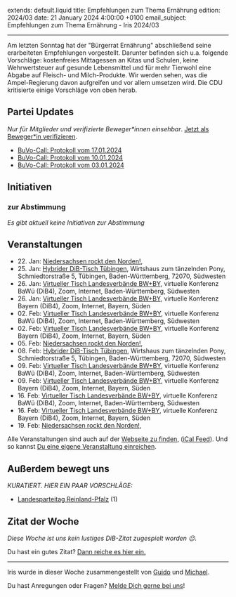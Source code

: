 
extends: default.liquid
title: Empfehlungen zum Thema Ernährung
edition: 2024/03
date: 21 January 2024 4:00:00 +0100
email_subject: Empfehlungen zum Thema Ernährung - Iris 2024/03

---
Am letzten Sonntag hat der "Bürgerrat Ernährung" abschließend seine erarbeiteten Empfehlungen vorgestellt. Darunter befinden sich u.a. folgende Vorschläge: kostenfreies Mittagessen an Kitas und Schulen, keine Wehrwertsteuer auf gesunde Lebensmittel und für mehr Tierwohl eine Abgabe auf Fleisch- und Milch-Produkte. Wir werden sehen, was die Ampel-Regierung davon aufgreifen und vor allem umsetzen wird. Die CDU kritisierte einige Vorschläge von oben herab.

## Partei Updates

_Nur für Mitglieder und verifizierte Beweger\*innen einsehbar_. [Jetzt als Beweger\*in verifizieren](https://dib.de/bewegerin-werden/).

 - [BuVo-Call: Protokoll vom 17.01.2024](https://marktplatz.dib.de/t/buvo-call-protokoll-vom-17-01-2024/40186)
 - [BuVo-Call: Protokoll vom 10.01.2024](https://marktplatz.dib.de/t/buvo-call-protokoll-vom-10-01-2024/40185)
 - [BuVo-Call: Protokoll vom 03.01.2024](https://marktplatz.dib.de/t/buvo-call-protokoll-vom-03-01-2024/40180)

## Initiativen

### zur Abstimmung
_Es gibt aktuell keine Initiativen zur Abstimmung_

## Veranstaltungen

 - 22.&nbsp;Jan: [Niedersachsen rockt den Norden!](https://dib.de/events/niedersachsen-call-2024-01-22/), 
 - 25.&nbsp;Jan: [Hybrider DiB-Tisch Tübingen](https://dib.de/events/virtueller-tisch-tuebingen-2024-01-25/), Wirtshaus zum tänzelnden Pony, Schmiedtorstraße 5, Tübingen, Baden-Württemberg, 72070, Südwesten
 - 26.&nbsp;Jan: [Virtueller Tisch Landesverbände BW+BY](https://dib.de/events/virtueller-tisch-landesverbaende-bwby-3-2024-01-26/), virtuelle Konferenz BaWü (DiB4), Zoom, Internet, Baden-Württemberg, Südwesten
 - 26.&nbsp;Jan: [Virtueller Tisch Landesverbände BW+BY](https://dib.de/events/virtueller-tisch-landesverbaende-bwby-2-2024-01-26/), virtuelle Konferenz Bayern (DiB4), Zoom, Internet, Bayern, Süden
 - 02.&nbsp;Feb: [Virtueller Tisch Landesverbände BW+BY](https://dib.de/events/virtueller-tisch-landesverbaende-bwby-3-2024-02-02/), virtuelle Konferenz BaWü (DiB4), Zoom, Internet, Baden-Württemberg, Südwesten
 - 02.&nbsp;Feb: [Virtueller Tisch Landesverbände BW+BY](https://dib.de/events/virtueller-tisch-landesverbaende-bwby-2-2024-02-02/), virtuelle Konferenz Bayern (DiB4), Zoom, Internet, Bayern, Süden
 - 05.&nbsp;Feb: [Niedersachsen rockt den Norden!](https://dib.de/events/niedersachsen-call-2024-02-05/), 
 - 08.&nbsp;Feb: [Hybrider DiB-Tisch Tübingen](https://dib.de/events/virtueller-tisch-tuebingen-2024-02-08/), Wirtshaus zum tänzelnden Pony, Schmiedtorstraße 5, Tübingen, Baden-Württemberg, 72070, Südwesten
 - 09.&nbsp;Feb: [Virtueller Tisch Landesverbände BW+BY](https://dib.de/events/virtueller-tisch-landesverbaende-bwby-3-2024-02-09/), virtuelle Konferenz BaWü (DiB4), Zoom, Internet, Baden-Württemberg, Südwesten
 - 09.&nbsp;Feb: [Virtueller Tisch Landesverbände BW+BY](https://dib.de/events/virtueller-tisch-landesverbaende-bwby-2-2024-02-09/), virtuelle Konferenz Bayern (DiB4), Zoom, Internet, Bayern, Süden
 - 16.&nbsp;Feb: [Virtueller Tisch Landesverbände BW+BY](https://dib.de/events/virtueller-tisch-landesverbaende-bwby-3-2024-02-16/), virtuelle Konferenz BaWü (DiB4), Zoom, Internet, Baden-Württemberg, Südwesten
 - 16.&nbsp;Feb: [Virtueller Tisch Landesverbände BW+BY](https://dib.de/events/virtueller-tisch-landesverbaende-bwby-2-2024-02-16/), virtuelle Konferenz Bayern (DiB4), Zoom, Internet, Bayern, Süden
 - 19.&nbsp;Feb: [Niedersachsen rockt den Norden!](https://dib.de/events/niedersachsen-call-2024-02-19/), 

Alle Veranstaltungen sind auch auf der [Webseite zu finden](https://dib.de/veranstaltungen/), ([iCal Feed](https://dib.de/?ical=1)). Und so kannst [Du eine eigene Veranstaltung einreichen](https://marktplatz.dib.de/t/eine-veranstaltung-auf-der-webseite-einreichen/21379).


## Außerdem bewegt uns

_KURATIERT. HIER EIN PAAR VORSCHLÄGE:_
 - [Landesparteitag Reinland-Pfalz](https://marktplatz.dib.de/t/landesparteitag-reinland-pfalz/40187) (1)


## Zitat der Woche
_Diese Woche ist uns kein lustiges DiB-Zitat zugespielt worden ☹._

Du hast ein gutes Zitat? [Dann reiche es hier ein.](https://marktplatz.dib.de/t/fortsetzung-lustige-dib-zitate/24431)


---

Iris wurde in dieser Woche zusammengestellt von [Guido](https://marktplatz.dib.de/u/Guido/) und [Michael](https://marktplatz.dib.de/u/MichaelVoss/).

Du hast Anregungen oder Fragen? [Melde Dich gerne bei uns](https://marktplatz.dib.de/t/neu-iris-die-woechtliche-zusammenfasssung-zum-sonntagsbrunch/10990)!

